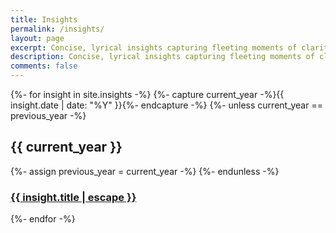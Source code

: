 ```yaml
---
title: Insights
permalink: /insights/
layout: page
excerpt: Concise, lyrical insights capturing fleeting moments of clarity and wisdom.
description: Concise, lyrical insights capturing fleeting moments of clarity and wisdom.
comments: false
---
```


{%- for insight in site.insights -%}
{%- capture current_year -%}{{ insight.date | date: "%Y" }}{%- endcapture -%}
{%- unless current_year == previous_year -%}

<h2>{{ current_year }}</h2>
{%- assign previous_year = current_year -%}
{%- endunless -%}

  <article class="post-item">
    <h3 class="post-item-title">
      <a href="{{ insight.url }}">{{ insight.title | escape }}</a>
    </h3> 
  </article>
{%- endfor -%}
